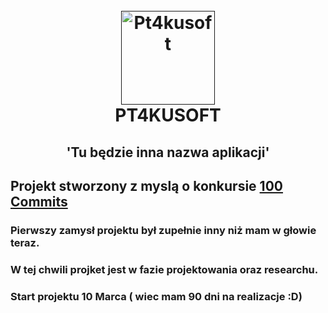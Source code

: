<h1 align="center">
  <br>
  <a href=""><img src="https://gawron.me/gawronLogo.png" alt="Pt4kusoft" width="150"></a>
  <br>
  PT4KUSOFT
  <br>
</h1>
 <h2 align="center">'Tu będzie inna nazwa aplikacji'</h2>

## Projekt stworzony z myslą o konkursie  [ 100 Commits](https://100commitow.pl/) 
### Pierwszy zamysł projektu był zupełnie inny niż mam w głowie teraz.
### W tej chwili projket jest w fazie projektowania oraz researchu.
### Start projektu 10 Marca ( wiec mam 90 dni na realizacje :D)